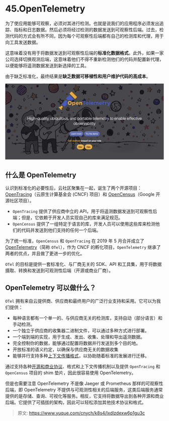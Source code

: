 # 45.OpenTelemetry

为了使应用能够可观察，必须对其进行检测。也就是说我们的应用程序必须发出追踪、指标和日志数据。然后必须将经过检测的数据发送到可观察性后端。过去，检测代码的方式会有所不同，因为每个可观察性后端都有自己的检测库和代理，用于向工具发送数据。

这意味着没有用于将数据发送到可观察性后端的**标准化数据格式**。此外，如果一家公司选择切换观测后端，这意味着他们不得不重新检测他们的代码并配置新代理，以便能够将遥测数据发送到新选择的工具。

由于缺乏标准化，最终结果是**缺乏数据可移植性和用户维护代码的高成本**。

![1686105929951.png](./img/fFxe88nzT2JbySWd/1693616457148-5f249875-756b-4fde-940d-39a77ee1d095-740108.png)


## 什么是 OpenTelemetry

认识到标准化的必要性后，云社区聚集在一起，诞生了两个开源项目：[OpenTracing](https://opentracing.io/)（云原生计算基金会 (CNCF) 项目）和 [OpenCensus](https://opencensus.io/)（Google 开源社区项目）。

- `OpenTracing` 提供了供应商中立的 API，用于将遥测数据发送到可观察性后端；但是，它依赖于开发人员实现自己的库来满足规范。
- `OpenCensus` 提供了一组特定于语言的库，开发人员可以使用这些库来检测他们的代码并发送到他们支持的任何一个后端。

为了统一标准，`OpenCensus` 和 `OpenTracing` 在 2019 年 5 月合并成立了 [OpenTelemetry](https://opentelemetry.io/)（简称 `OTel`），作为 CNCF 的孵化项目，`OpenTelemetry` 继承了两者的优点，并且做了更进一步的优化。

`OTel` 的目标是提供一套标准化、与厂商无关的 SDK、API 和工具集，用于将数据摄取、转换和发送到可观测性后端（开源或商业厂商）。


## OpenTelemetry 可以做什么？

`OTel` 拥有来自云提供商、供应商和最终用户的广泛行业支持和采用。它可以为我们提供：

- 每种语言都有一个单一的、与供应商无关的检测库，支持自动（部分语言）和手动检测。
- 一个独立于供应商的收集器二进制文件，可以通过多种方式进行部署。
- 一个端到端的实现，用于生成、发出、收集、处理和导出遥测数据。
- 完全控制你的数据，能够通过配置将数据并行发送到多个目的地。
- 开放标准的语义约定，以确保与供应商无关的数据收集
- 能够并行支持多种[上下文传播格式](https://opentelemetry.io/docs/specs/otel/overview/#context-propagation)，以协助随着标准的发展进行迁移。

通过支持各种[开源和商业协议](https://github.com/open-telemetry/opentelemetry-collector-contrib/tree/main/receiver)、格式和上下文传播机制以及提供 `OpenTracing` 和 `OpenCensus` 项目的 shim 垫片，因此很容易使用 OpenTelemetry。

但是也需要注意 OpenTelemetry 不是像 Jaeger 或 Prometheus 那样的可观察性后端，即 OpenTelemetry 不提供与可观测性相关的后端服务，这类后端服务通常提供的是存储、查询、可视化等服务。相反，它支持将数据导出到各种开源和商业后端。它提供了可插拔的架构，因此可以轻松添加其他技术协议和格式。


> 原文: <https://www.yuque.com/cnych/k8s4/lxdlzdexw6p1gu3c>
